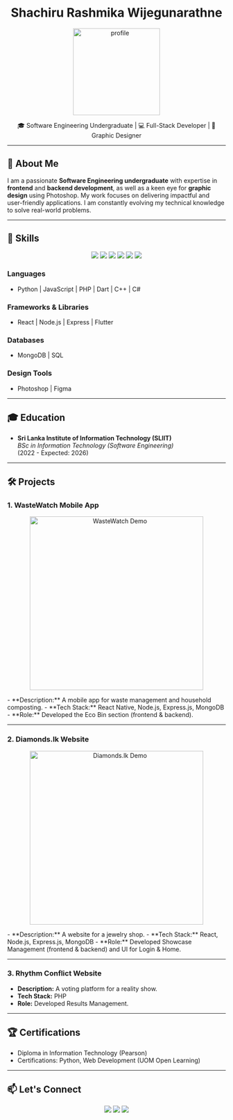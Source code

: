 <h1 align="center">Shachiru Rashmika Wijegunarathne</h1>
<p align="center">
  <img src="https://user-images.githubusercontent.com/your-avatar-link" alt="profile" width="200" />
</p>

<p align="center">
  🎓 Software Engineering Undergraduate | 💻 Full-Stack Developer | 🎨 Graphic Designer
</p>

---

## 🌟 About Me

I am a passionate **Software Engineering undergraduate** with expertise in **frontend** and **backend development**, as well as a keen eye for **graphic design** using Photoshop. My work focuses on delivering impactful and user-friendly applications. I am constantly evolving my technical knowledge to solve real-world problems.

---

## 🚀 Skills
<p align="center">
  <img src="https://img.shields.io/badge/Python-3776AB?style=for-the-badge&logo=python&logoColor=white" />
  <img src="https://img.shields.io/badge/JavaScript-F7DF1E?style=for-the-badge&logo=javascript&logoColor=black" />
  <img src="https://img.shields.io/badge/React-61DAFB?style=for-the-badge&logo=react&logoColor=black" />
  <img src="https://img.shields.io/badge/Node.js-339933?style=for-the-badge&logo=node.js&logoColor=white" />
  <img src="https://img.shields.io/badge/Flutter-02569B?style=for-the-badge&logo=flutter&logoColor=white" />
  <img src="https://img.shields.io/badge/Photoshop-31A8FF?style=for-the-badge&logo=adobe-photoshop&logoColor=white" />
</p>

### **Languages**
- Python | JavaScript | PHP | Dart | C++ | C#

### **Frameworks & Libraries**
- React | Node.js | Express | Flutter

### **Databases**
- MongoDB | SQL

### **Design Tools**
- Photoshop | Figma

---

## 🎓 Education
- **Sri Lanka Institute of Information Technology (SLIIT)**  
  *BSc in Information Technology (Software Engineering)*  
  (2022 - Expected: 2026)

---

## 🛠️ Projects
### **1. WasteWatch Mobile App**
<p align="center">
  <img src="https://user-images.githubusercontent.com/your-app-demo.gif" alt="WasteWatch Demo" width="400" />
</p>
- **Description:** A mobile app for waste management and household composting.  
- **Tech Stack:** React Native, Node.js, Express.js, MongoDB  
- **Role:** Developed the Eco Bin section (frontend & backend).

---

### **2. Diamonds.lk Website**
<p align="center">
  <img src="https://user-images.githubusercontent.com/your-site-demo.gif" alt="Diamonds.lk Demo" width="400" />
</p>
- **Description:** A website for a jewelry shop.  
- **Tech Stack:** React, Node.js, Express.js, MongoDB  
- **Role:** Developed Showcase Management (frontend & backend) and UI for Login & Home.

---

### **3. Rhythm Conflict Website**
- **Description:** A voting platform for a reality show.  
- **Tech Stack:** PHP  
- **Role:** Developed Results Management.

---

## 🏆 Certifications
- Diploma in Information Technology (Pearson)
- Certifications: Python, Web Development (UOM Open Learning)

---

## 📫 Let's Connect
<p align="center">
  <a href="mailto:Shachiru@outlook.com"><img src="https://img.shields.io/badge/Email-D14836?style=for-the-badge&logo=gmail&logoColor=white" /></a>
  <a href="https://www.linkedin.com/in/shachirur"><img src="https://img.shields.io/badge/LinkedIn-0077B5?style=for-the-badge&logo=linkedin&logoColor=white" /></a>
  <a href="https://github.com/ShachiruRashmika2"><img src="https://img.shields.io/badge/GitHub-100000?style=for-the-badge&logo=github&logoColor=white" /></a>
</p>
